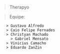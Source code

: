 > Therapyo

> Equipe:

        > Gustavo Alfredo
        > Caio Felipe Fernades
        > Christyan Machado 
	      > Gabriel Mensato 
        > Vinicius Camacho 
        > Eduardo ZanZin
